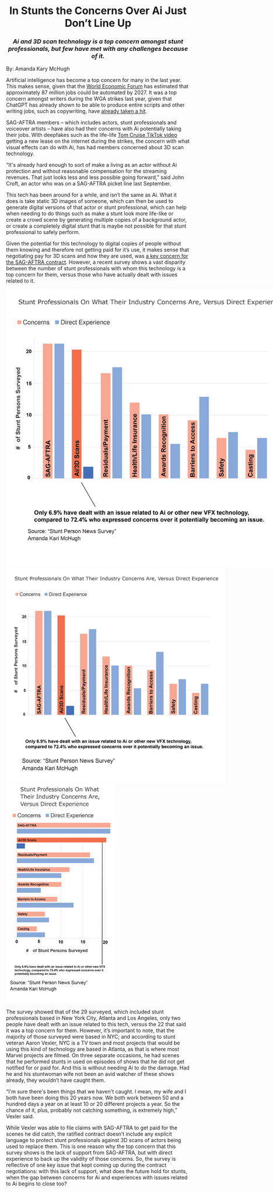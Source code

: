 <!DOCTYPE html>
<html lang="en" dir="ltr">
<head>
    <meta charset="utf-8">
    <title>In Stunts the Concerns Over Ai Just Don’t Line Up</title>
    <link rel="stylesheet" href="style-sheet.css">
</head>
<body>
    <div class="container">
        <h1><center>In Stunts the Concerns Over Ai Just Don’t Line Up</center></h1>
        <h3><center><i>Ai and 3D scan technology is a top concern amongst stunt professionals, but few have met with any challenges because of it.</i></center></h3>
        <p>By: Amanda Kary McHugh</p>
      <p>Artificial intelligence has become a top concern for many in the last year. This makes sense, given that the <a href=https://www.weforum.org/reports/the-future-of-jobs-report-2023/digest/>World Economic Forum</a> has estimated that approximately 87 million jobs could be automated by 2027. It was a top concern amongst writers during the WGA strikes last year, given that ChatGPT has already shown to be able to produce entire scripts and other writing jobs, such as copywriting, have <a href=https://www.washingtonpost.com/technology/2023/06/02/ai-taking-jobs/>already taken a hit</a>.
</p>
<p>SAG-AFTRA members – which includes actors, stunt professionals and voiceover artists – have also had their concerns with Ai potentially taking their jobs. With deepfakes such as the life-life <a href=https://www.cnn.com/2021/08/06/tech/tom-cruise-deepfake-tiktok-company/index.html>Tom Cruise TikTok video</a> getting a new lease on the internet during the strikes, the concern with what visual effects can do with Ai, has had members concerned about 3D scan technology.</p>
<p>“It's already hard enough to sort of make a living as an actor without Ai protection and without reasonable compensation for the streaming revenues. That just looks less and less possible going forward,” said John Croft, an actor who was on a SAG-AFTRA picket line last September.</p>
<p>This tech has been around for a while, and isn’t the same as Ai. What it does is take static 3D images of someone, which can then be used to generate digital versions of that actor or stunt professional, which can help when needing to do things such as make a stunt look more life-like or create a crowd scene by generating multiple copies of a background actor, or create a completely digital stunt that is maybe not possible for that stunt professional to safely perform.</p>
<p>Given the potential for this technology to digital copies of people without them knowing and therefore not getting paid for it’s use, it makes sense that negotiating pay for 3D scans and how they are used, was <a href=https://variety.com/2023/biz/news/sag-aftra-background-actors-artificial-intelligence-1235673432/>a key concern for the SAG-AFTRA contract</a>. However, a recent survey  shows a vast disparity between the number of stunt professionals with whom this technology is a top concern for them, versus those who have actually dealt with issues related to it.</p>
<p><div class="main_img">
            <!-- Image for desktop -->
            <img src="graphs/McHugh_InfoDesign_FinalProject_NO_HEADLINE_Web.png" alt="double bar chart showing concerns stunt professionals have versus issues they have direct experience dealing with" class="fr fic fr-dib desktop-only" style="max-width: 800px">
            <!-- Image for tablet -->
            <img src="graphs/McHugh_InfoDesign_FinalProject_NO_HEADLINE_Tablet.png" alt="double bar chart showing concerns stunt professionals have versus issues they have direct experience dealing with" class="fr fic fr-dib tablet-only" style="max-width: 600px">
            <!-- Image for mobile -->
            <img src="graphs/McHugh_InfoDesign_FinalProject_NO_HEADLINE_Mobile.png" alt="double bar chart showing concerns stunt professionals have versus issues they have direct experience dealing with" class="fr fic fr-dib mobile-only" style="max-width: 300px">
        </div>
<p>The survey showed that of the 29 surveyed, which included stunt professionals based in New York City, Atlanta and Los Angeles, only two people have dealt with an issue related to this tech, versus the 22 that said it was a top concern for them. However, it’s important to note, that the majority of those surveyed were based in NYC; and according to stunt veteran Aaron Vexler, NYC is a TV town and most projects that would be using this kind of technology are based in Atlanta, as that is where most Marvel projects are filmed. On three separate occasions, he had scenes that he performed stunts in used on episodes of shows that he did not get notified for or paid for. And this is without needing Ai to do the damage. Had he and his stuntwoman wife not been an avid watcher of these shows already, they wouldn’t have caught them.</p>
<p>“I'm sure there's been things that we haven't caught. I mean, my wife and I both have been doing this 20 years now. We both work between 50 and a hundred days a year on at least 10 or 20 different projects a year. So the chance of it, plus, probably not catching something, is extremely high,” Vexler said.</p>
<p>While Vexler was able to file claims with SAG-AFTRA to get paid for the scenes he did catch, the ratified contract doesn’t include any explicit language to protect stunt professionals against 3D scans of actors being used to replace them. This is one reason why the top concern that this survey shows is the lack of support from SAG-AFTRA, but with direct experience to back up the validity of those concerns. So, the survey is reflective of one key issue that kept coming up during the contract negotiations: with this lack of support, what does the future hold for stunts, when the gap between concerns for Ai and experiences with issues related to Ai begins to close too?</p>
    </div>
  </body>
</html>
